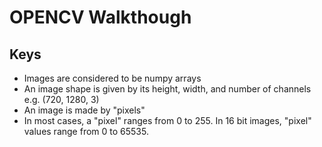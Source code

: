 # OPENCV Walkthough

## Keys
* Images are considered to be numpy arrays
* An image shape is given by its height, width, and number of channels e.g. (720, 1280, 3)
* An image is made by "pixels"
* In most cases, a "pixel" ranges from 0 to 255.
In 16 bit images, "pixel" values range from 0 to 65535.

